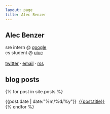 ```yaml
---
layout: page
title: Alec Benzer
---
```

## Alec Benzer
<div id="bio">
<p>
sre intern @ <a href="http://www.google.com/about">google</a><br />
cs student @ <a href="http://cs.uiuc.edu">uiuc</a><br />
<br />
<a href="http://twitter.com/alecbenzer">twitter</a> &middot; <a href="mailto:alecbenzer@gmail.com">email</a> &middot; <a href="/feed.xml">rss</a>
</p>
</div>

## blog posts

{% for post in site.posts %}
  <div class="post-div"><span class="post-date">{{post.date | date:"%m/%d/%y"}}</span>&nbsp;&nbsp;<a href="{{post.url}}">{{post.title}}</a></div>
{% endfor %}

